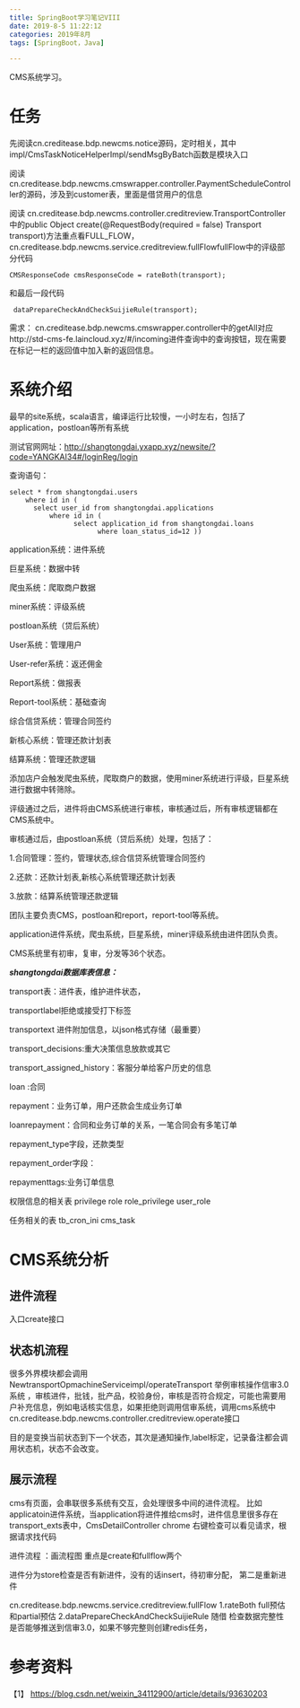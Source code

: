 ```yaml
---
title: SpringBoot学习笔记VIII
date: 2019-8-5 11:22:12
categories: 2019年8月
tags: [SpringBoot，Java]

---
```


CMS系统学习。

<!-- more -->
# 任务
先阅读cn.creditease.bdp.newcms.notice源码，定时相关，其中impl/CmsTaskNoticeHelperImpl/sendMsgByBatch函数是模块入口

阅读
cn.creditease.bdp.newcms.cmswrapper.controller.PaymentScheduleController的源码，涉及到customer表，里面是借贷用户的信息

阅读
cn.creditease.bdp.newcms.controller.creditreview.TransportController中的public Object create(@RequestBody(required = false) Transport transport)方法重点看FULL_FLOW，cn.creditease.bdp.newcms.service.creditreview.fullFlowfullFlow中的评级部分代码

    CMSResponseCode cmsResponseCode = rateBoth(transport);

和最后一段代码

     dataPrepareCheckAndCheckSuijieRule(transport);

需求：
cn.creditease.bdp.newcms.cmswrapper.controller中的getAll对应http://std-cms-fe.laincloud.xyz/#/incoming进件查询中的查询按钮，现在需要在标记一栏的返回值中加入新的返回信息。

# 系统介绍

最早的site系统，scala语言，编译运行比较慢，一小时左右，包括了application，postloan等所有系统

测试官网网址：http://shangtongdai.yxapp.xyz/newsite/?code=YANGKAI34#/loginReg/login

查询语句：

    select * from shangtongdai.users
        where id in (
          select user_id from shangtongdai.applications
              where id in (
                    select application_id from shangtongdai.loans
                          where loan_status_id=12 ))

application系统：进件系统

巨星系统：数据中转

爬虫系统：爬取商户数据

miner系统：评级系统

postloan系统（贷后系统）

User系统：管理用户

User-refer系统：返还佣金

Report系统：做报表

Report-tool系统：基础查询

综合信贷系统：管理合同签约

新核心系统：管理还款计划表

结算系统：管理还款逻辑

添加店户会触发爬虫系统，爬取商户的数据，使用miner系统进行评级，巨星系统进行数据中转筛除。

评级通过之后，进件将由CMS系统进行审核，审核通过后，所有审核逻辑都在CMS系统中。

审核通过后，由postloan系统（贷后系统）处理，包括了：

1.合同管理：签约，管理状态,综合信贷系统管理合同签约

2.还款：还款计划表,新核心系统管理还款计划表

3.放款：结算系统管理还款逻辑


团队主要负责CMS，postloan和report，report-tool等系统。

application进件系统，爬虫系统，巨星系统，miner评级系统由进件团队负责。

CMS系统里有初审，复审，分发等36个状态。

***shangtongdai数据库表信息：***

transport表：进件表，维护进件状态，

transportlabel拒绝或接受打下标签

transportext 进件附加信息，以json格式存储（最重要）

transport_decisions:重大决策信息放款或其它

transport_assigned_history：客服分单给客户历史的信息



loan :合同

repayment：业务订单，用户还款会生成业务订单

loanrepayment：合同和业务订单的关系，一笔合同会有多笔订单

repayment_type字段，还款类型

repayment_order字段：

repaymenttags:业务订单信息

权限信息的相关表
privilege
role
role_privilege
user_role

任务相关的表
tb_cron_ini
cms_task

# CMS系统分析
## 进件流程
入口create接口
## 状态机流程
很多外界模块都会调用 NewtransportOpmachineServiceimpl/operateTransport
举例审核操作信审3.0系统 ，审核进件，批钱，批产品，校验身份，审核是否符合规定，可能也需要用户补充信息，例如电话核实信息，如果拒绝则调用信审系统，调用cms系统中cn.creditease.bdp.newcms.controller.creditreview.operate接口

目的是变换当前状态到下一个状态，其次是通知操作,label标定，记录备注都会调用状态机，状态不会改变。

## 展示流程
cms有页面，会串联很多系统有交互，会处理很多中间的进件流程。
比如applicatoin进件系统，当application将进件推给cms时，进件信息里很多存在transport_exts表中，CmsDetailController
chrome 右键检查可以看见请求，根据请求找代码

进件流程 ：画流程图
重点是create和fullflow两个


进件分为store检查是否有新进件，没有的话insert，待初审分配，
第二是重新进件


cn.creditease.bdp.newcms.service.creditreview.fullFlow
1.rateBoth full预估和partial预估
2.dataPrepareCheckAndCheckSuijieRule 随借 检查数据完整性是否能够推送到信审3.0，如果不够完整则创建redis任务，



# 参考资料
【1】
https://blog.csdn.net/weixin_34112900/article/details/93630203
